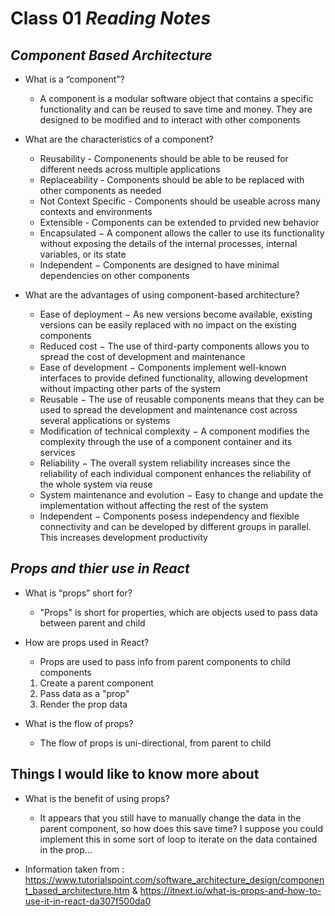 # Class 01 *Reading Notes*

## *Component Based Architecture*

* What is a “component”?
  * A component is a modular software object that contains a specific functionality and can be reused to save time and money. They are designed to be modified and to interact with other components

* What are the characteristics of a component?
  * Reusability - Componenents should be able to be reused for different needs across multiple applications
  * Replaceability - Components should be able to be replaced with other components as needed
  * Not Context Specific - Components should be useable across many contexts and environments
  * Extensible - Components can be extended to prvided new behavior
  * Encapsulated − A component allows the caller to use its functionality without exposing the details of the internal processes, internal variables, or its state
  * Independent − Components are designed to have minimal dependencies on other components

* What are the advantages of using component-based architecture?
  * Ease of deployment − As new versions become available, existing versions can be easily replaced with no impact on the existing components
  * Reduced cost − The use of third-party components allows you to spread the cost of development and maintenance
  * Ease of development − Components implement well-known interfaces to provide defined functionality, allowing development without impacting other parts of the system
  * Reusable − The use of reusable components means that they can be used to spread the development and maintenance cost across several applications or systems
  * Modification of technical complexity − A component modifies the complexity through the use of a component container and its services
  * Reliability − The overall system reliability increases since the reliability of each individual component enhances the reliability of the whole system via reuse
  * System maintenance and evolution − Easy to change and update the implementation without affecting the rest of the system
  * Independent − Components posess independency and flexible connectivity and can be developed by different groups in parallel. This increases development productivity

## *Props and thier use in React*

* What is “props” short for?
  * "Props" is short for properties, which are objects used to pass data between parent and child

* How are props used in React?
  * Props are used to pass info from parent components to child components
  1. Create a parent component
  2. Pass data as a "prop"
  3. Render the prop data

* What is the flow of props?
  * The flow of props is uni-directional, from parent to child

## Things I would like to know more about

* What is the benefit of using props?
  * It appears that you still have to manually change the data in the parent component, so how does this save time? I suppose you could implement this in some sort of loop to iterate on the data contained in the prop...

* Information taken from : <https://www.tutorialspoint.com/software_architecture_design/component_based_architecture.htm> & <https://itnext.io/what-is-props-and-how-to-use-it-in-react-da307f500da0>

